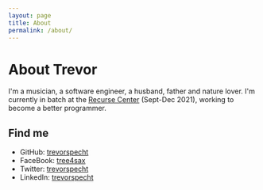 ```yaml
---
layout: page
title: About
permalink: /about/
---
```


# About Trevor

I'm a musician, a software engineer, a husband, father and nature lover. I'm currently in batch at the [Recurse Center](https://www.recurse.com) (Sept-Dec 2021), working to become a better programmer.

## Find me

- GitHub: [trevorspecht](https://github.com/trevorspecht)
- FaceBook: [tree4sax](https://facebook.com/tree4sax)
- Twitter: [trevorspecht](https://twitter.com/trevorspecht)
- LinkedIn: [trevorspecht](https://linkedin.com/in/trevorspecht)
